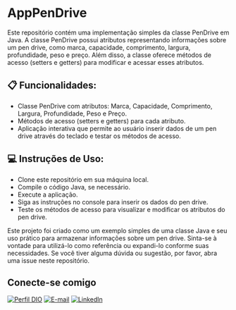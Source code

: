 # AppPenDrive
Este repositório contém uma implementação simples da classe PenDrive em Java. A classe PenDrive possui atributos representando informações sobre um pen drive, como marca, capacidade, comprimento, largura, profundidade, peso e preço. Além disso, a classe oferece métodos de acesso (setters e getters) para modificar e acessar esses atributos.

## 📋 Funcionalidades:

- Classe PenDrive com atributos: Marca, Capacidade, Comprimento, Largura, Profundidade, Peso e Preço.
- Métodos de acesso (setters e getters) para cada atributo.
- Aplicação interativa que permite ao usuário inserir dados de um pen drive através do teclado e testar os métodos de acesso.

## 💻 Instruções de Uso:
- Clone este repositório em sua máquina local.
- Compile o código Java, se necessário.
- Execute a aplicação.
- Siga as instruções no console para inserir os dados do pen drive.
- Teste os métodos de acesso para visualizar e modificar os atributos do pen drive.

Este projeto foi criado como um exemplo simples de uma classe Java e seu uso prático para armazenar informações sobre um pen drive. Sinta-se à vontade para utilizá-lo como referência ou expandi-lo conforme suas necessidades. Se você tiver alguma dúvida ou sugestão, por favor, abra uma issue neste repositório.

## Conecte-se comigo
[![Perfil DIO](https://img.shields.io/badge/-Meu%20Perfil%20na%20DIO-000?style=for-the-badge)](https://www.dio.me/users/priscilacordeiro600/)
[![E-mail](https://img.shields.io/badge/-Email-000?style=for-the-badge&logo=microsoft-outlook&logoColor=E94D5F)](mailto:priscilacordeiro600@gmail.com)
[![LinkedIn](https://img.shields.io/badge/-LinkedIn-000?style=for-the-badge&logo=linkedin&logoColor=30A3DC)](https://www.linkedin.com/in/priscila-cordeiro-39ab9b265/)
